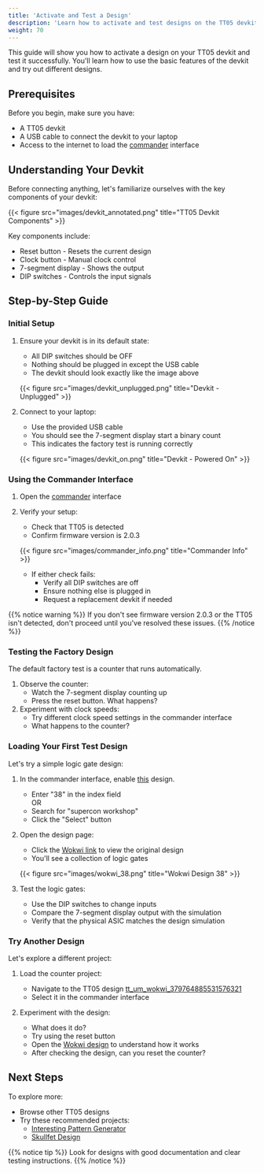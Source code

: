 ```yaml
---
title: 'Activate and Test a Design'
description: 'Learn how to activate and test designs on the TT05 devkit'
weight: 70
---
```


This guide will show you how to activate a design on your TT05 devkit and test it successfully. You'll learn how to use the basic features of the devkit and try out different designs.

## Prerequisites

Before you begin, make sure you have:

* A TT05 devkit
* A USB cable to connect the devkit to your laptop
* Access to the internet to load the [commander](https://commander.tinytapeout.com/) interface

## Understanding Your Devkit

Before connecting anything, let's familiarize ourselves with the key components of your devkit:

{{< figure src="images/devkit_annotated.png" title="TT05 Devkit Components" >}}

Key components include:
* Reset button - Resets the current design
* Clock button - Manual clock control
* 7-segment display - Shows the output
* DIP switches - Controls the input signals

## Step-by-Step Guide

### Initial Setup

1. Ensure your devkit is in its default state:
   * All DIP switches should be OFF
   * Nothing should be plugged in except the USB cable
   * The devkit should look exactly like the image above

   {{< figure src="images/devkit_unplugged.png" title="Devkit - Unplugged" >}}

2. Connect to your laptop:
   * Use the provided USB cable
   * You should see the 7-segment display start a binary count
   * This indicates the factory test is running correctly

   {{< figure src="images/devkit_on.png" title="Devkit - Powered On" >}}


   

### Using the Commander Interface

1. Open the [commander](https://commander.tinytapeout.com/) interface
2. Verify your setup:
   * Check that TT05 is detected
   * Confirm firmware version is 2.0.3

   {{< figure src="images/commander_info.png" title="Commander Info" >}}

   * If either check fails:
     * Verify all DIP switches are off
     * Ensure nothing else is plugged in
     * Request a replacement devkit if needed

{{% notice warning %}}
If you don't see firmware version 2.0.3 or the TT05 isn't detected, don't proceed until you've resolved these issues.
{{% /notice %}}

### Testing the Factory Design

The default factory test is a counter that runs automatically.

1. Observe the counter:
   * Watch the 7-segment display counting up
   * Press the reset button. What happens?
2. Experiment with clock speeds:
   * Try different clock speed settings in the commander interface
   * What happens to the counter?

### Loading Your First Test Design

Let's try a simple logic gate design:

1. In the commander interface, enable [this](https://tinytapeout.com/runs/tt05/tt_um_wokwi_380409488188706817) design.
   * Enter "38" in the index field \
   OR
   * Search for "supercon workshop"
   * Click the "Select" button

2. Open the design page:
   * Click the [Wokwi link](https://wokwi.com/projects/380409488188706817) to view the original design
   * You'll see a collection of logic gates

   {{< figure src="images/wokwi_38.png" title="Wokwi Design 38" >}}

3. Test the logic gates:
   * Use the DIP switches to change inputs
   * Compare the 7-segment display output with the simulation
   * Verify that the physical ASIC matches the design simulation

### Try Another Design

Let's explore a different project:

1. Load the counter project:
   * Navigate to the TT05 design [tt_um_wokwi_379764885531576321](https://tinytapeout.com/runs/tt05/tt_um_wokwi_379764885531576321)
   * Select it in the commander interface

2. Experiment with the design:
   * What does it do?
   * Try using the reset button
   * Open the [Wokwi design](https://wokwi.com/projects/379764885531576321) to understand how it works
   * After checking the design, can you reset the counter?

## Next Steps

To explore more:

* Browse other TT05 designs
* Try these recommended projects:
  * [Interesting Pattern Generator](https://tinytapeout.com/runs/tt05/tt_um_wokwi_380412382001715201)
  * [Skullfet Design](https://tinytapeout.com/runs/tt05/tt_um_urish_skullfet)

{{% notice tip %}}
Look for designs with good documentation and clear testing instructions.
{{% /notice %}}